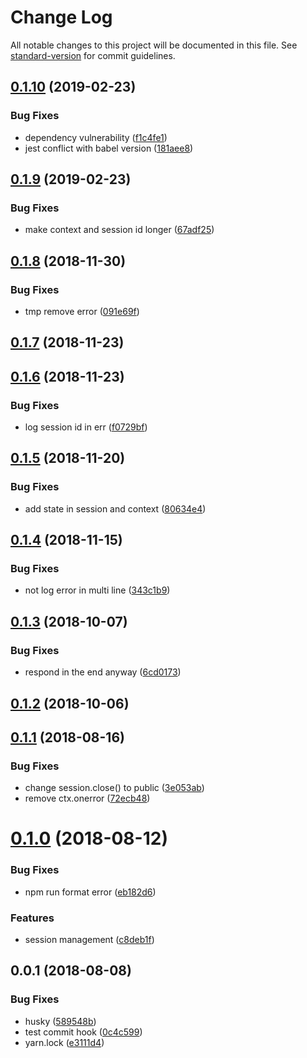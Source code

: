 # Change Log

All notable changes to this project will be documented in this file. See [standard-version](https://github.com/conventional-changelog/standard-version) for commit guidelines.

## [0.1.10](https://github.com/36node/whisper/compare/v0.1.9...v0.1.10) (2019-02-23)


### Bug Fixes

* dependency vulnerability ([f1c4fe1](https://github.com/36node/whisper/commit/f1c4fe1))
* jest conflict with babel version ([181aee8](https://github.com/36node/whisper/commit/181aee8))



<a name="0.1.9"></a>
## [0.1.9](https://github.com/36node/whisper/compare/v0.1.8...v0.1.9) (2019-02-23)


### Bug Fixes

* make context and session id longer ([67adf25](https://github.com/36node/whisper/commit/67adf25))



<a name="0.1.8"></a>
## [0.1.8](https://github.com/36node/whisper/compare/v0.1.7...v0.1.8) (2018-11-30)


### Bug Fixes

* tmp remove error ([091e69f](https://github.com/36node/whisper/commit/091e69f))



<a name="0.1.7"></a>
## [0.1.7](https://github.com/36node/whisper/compare/v0.1.6...v0.1.7) (2018-11-23)



<a name="0.1.6"></a>
## [0.1.6](https://github.com/36node/whisper/compare/v0.1.5...v0.1.6) (2018-11-23)


### Bug Fixes

* log session id in err ([f0729bf](https://github.com/36node/whisper/commit/f0729bf))



<a name="0.1.5"></a>
## [0.1.5](https://github.com/36node/whisper/compare/v0.1.4...v0.1.5) (2018-11-20)


### Bug Fixes

* add state in session and context ([80634e4](https://github.com/36node/whisper/commit/80634e4))



<a name="0.1.4"></a>
## [0.1.4](https://github.com/36node/whisper/compare/v0.1.3...v0.1.4) (2018-11-15)


### Bug Fixes

* not log error in multi line ([343c1b9](https://github.com/36node/whisper/commit/343c1b9))



<a name="0.1.3"></a>
## [0.1.3](https://github.com/36node/whisper/compare/v0.1.2...v0.1.3) (2018-10-07)


### Bug Fixes

* respond in the end anyway ([6cd0173](https://github.com/36node/whisper/commit/6cd0173))



<a name="0.1.2"></a>
## [0.1.2](https://github.com/36node/whisper/compare/v0.1.1...v0.1.2) (2018-10-06)



<a name="0.1.1"></a>
## [0.1.1](https://github.com/36node/whisper/compare/v0.1.0...v0.1.1) (2018-08-16)


### Bug Fixes

* change session.close() to public ([3e053ab](https://github.com/36node/whisper/commit/3e053ab))
* remove ctx.onerror ([72ecb48](https://github.com/36node/whisper/commit/72ecb48))



<a name="0.1.0"></a>
# [0.1.0](https://github.com/36node/whisper/compare/v0.0.1...v0.1.0) (2018-08-12)


### Bug Fixes

* npm run format error ([eb182d6](https://github.com/36node/whisper/commit/eb182d6))


### Features

* session management ([c8deb1f](https://github.com/36node/whisper/commit/c8deb1f))



<a name="0.0.1"></a>
## 0.0.1 (2018-08-08)


### Bug Fixes

* husky ([589548b](https://github.com/36node/whisper/commit/589548b))
* test commit hook ([0c4c599](https://github.com/36node/whisper/commit/0c4c599))
* yarn.lock ([e3111d4](https://github.com/36node/whisper/commit/e3111d4))
